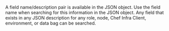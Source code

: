 A field name/description pair is available in the JSON object. Use the
field name when searching for this information in the JSON object. Any
field that exists in any JSON description for any role, node, Chef Infra
Client, environment, or data bag can be searched.
